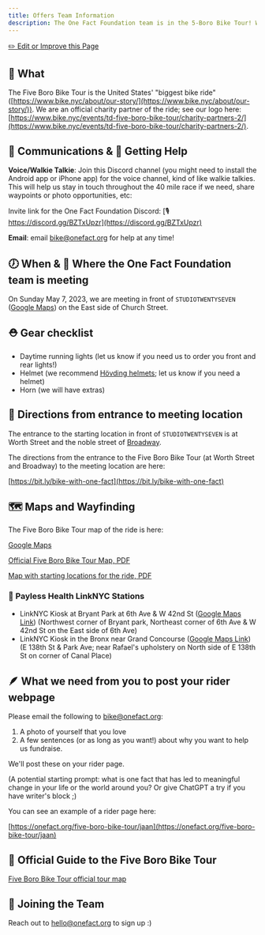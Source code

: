 ```yaml
---
title: Offers Team Information
description: The One Fact Foundation team is in the 5-Boro Bike Tour! We are the offers :)
---
```


[✏️ Edit or Improve this Page](https://github.com/onefact/help.onefact.org/edit/main/pages/bike.md)

## 🚴 What

The Five Boro Bike Tour is the United States' "biggest bike ride" ([https://www.bike.nyc/about/our-story/](https://www.bike.nyc/about/our-story/)). We are an official charity partner of the ride; see our logo here: [https://www.bike.nyc/events/td-five-boro-bike-tour/charity-partners-2/](https://www.bike.nyc/events/td-five-boro-bike-tour/charity-partners-2/).

## 💬 Communications & 🙋 Getting Help

**Voice/Walkie Talkie**: Join this Discord channel (you might need to install the Android app or iPhone app) for the voice channel, kind of like walkie talkies. This will help us stay in touch throughout the 40 mile race if we need, share waypoints or photo opportunities, etc: 

Invite link for the One Fact Foundation Discord: [🎙️ https://discord.gg/BZTxUpzr](https://discord.gg/BZTxUpzr)

**Email**: email [bike@onefact.org](mailto:bike@onefact.org) for help at any time!

## 🕖 When & 📍 Where the One Fact Foundation team is meeting

On Sunday May 7, 2023, we are meeting in front of `STUDIOTWENTYSEVEN` ([Google Maps](https://goo.gl/maps/aGFNrAr5NphzLU1o8)) on the East side of Church Street. 

## ⛑️ Gear checklist

* Daytime running lights (let us know if you need us to order you front and rear lights!)
* Helmet (we recommend [Hövding helmets](https://hovding.com/); let us know if you need a helmet)
* Horn (we will have extras)

## 🧭 Directions from entrance to meeting location

The entrance to the starting location in front of `STUDIOTWENTYSEVEN` is at Worth Street and the noble street of [Broadway](https://en.wikipedia.org/wiki/Broadway_(Manhattan)).

The directions from the entrance to the Five Boro Bike Tour (at Worth Street and Broadway) to the meeting location are here:

[https://bit.ly/bike-with-one-fact](https://bit.ly/bike-with-one-fact)

## 🗺️ Maps and Wayfinding

The Five Boro Bike Tour map of the ride is here: 

[Google Maps](https://www.google.com/maps/d/u/0/edit?mid=1_Ta1cEslwgwpLIIyskSYSqeuPLqeS_Q&usp=sharing)

[Official Five Boro Bike Tour Map, PDF](https://www.bike.nyc/wp-content/uploads/2023/04/2023.04.13_FBBT-Route-Map.pdf)

[Map with starting locations for the ride, PDF](https://www.bike.nyc/wp-content/uploads/2023/04/2023.04.13_FBBT-Start-Map.pdf)

### 📸 Payless Health LinkNYC Stations

* LinkNYC Kiosk at Bryant Park at 6th Ave & W 42nd St ([Google Maps Link](https://goo.gl/maps/CzKgLaq9Jo7HpQMUA)) (Northwest corner of Bryant park, Northeast corner of 6th Ave & W 42nd St on the East side of 6th Ave)
* LinkNYC Kiosk in the Bronx near Grand Concourse ([Google Maps Link](https://goo.gl/maps/T7pQ1e3iPBYeo9Ed7))  (E 138th St & Park Ave; near Rafael's upholstery on North side of E 138th St on corner of Canal Place)

## 🪶 What we need from you to post your rider webpage

Please email the following to [bike@onefact.org](bike@onefact.org):

1. A photo of yourself that you love
2. A few sentences (or as long as you want!) about why you want to help us fundraise. 

We'll post these on your rider page.

(A potential starting prompt: what is one fact that has led to meaningful change in your life or the world around you? Or give ChatGPT a try if you have writer's block ;)

You can see an example of a rider page here: 

[https://onefact.org/five-boro-bike-tour/jaan](https://onefact.org/five-boro-bike-tour/jaan)

## 📄 Official Guide to the Five Boro Bike Tour

[Five Boro Bike Tour official tour map](https://issuu.com/bike8/docs/bny_5bbt_2023_final_program_spreads_042823?fr=sOTIwNTQxNjQ0NzA)

## 🤗 Joining the Team

Reach out to hello@onefact.org to sign up :)
